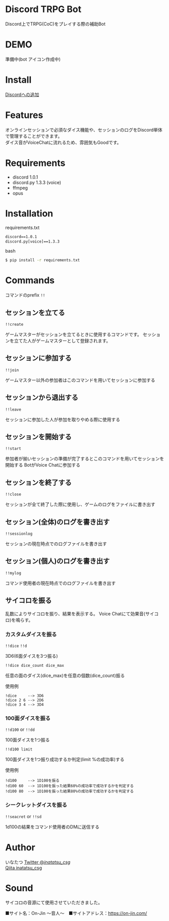 # Discord TRPG Bot

Discord上でTRPG(CoC)をプレイする際の補助Bot

# DEMO
準備中(bot アイコン作成中)


# Install
[Discordへの追加](https://discord.com/api/oauth2/authorize?client_id=509029821842456576&permissions=0&scope=bot)

# Features
オンラインセッションで必須なダイス機能や、セッションのログをDiscord単体で管理することができます。  
ダイス音がVoiceChatに流れるため、雰囲気もGoodです。

# Requirements
- discord 1.0.1
- discord.py 1.3.3 (voice)
- ffmpeg
- opus

# Installation
requirements.txt
```requirements.txt
discord==1.0.1
discord.py[voice]==1.3.3
```

bash
```bash
$ pip install -r requirements.txt
```

# Commands

コマンドのprefix `!!`

## セッションを立てる
`!!create`

ゲームマスターがセッションを立てるときに使用するコマンドです。
セッションを立てた人がゲームマスターとして登録されます。

## セッションに参加する
`!!join`

ゲームマスター以外の参加者はこのコマンドを用いてセッションに参加する

## セッションから退出する
`!!leave`

セッションに参加した人が参加を取りやめる際に使用する

## セッションを開始する
`!!start`

参加者が揃いセッションの準備が完了するとこのコマンドを用いてセッションを開始する
BotがVoice Chatに参加する

## セッションを終了する
`!!close`

セッションが全て終了した際に使用し、ゲームのログをファイルに書き出す

## セッション(全体)のログを書き出す
`!!sessionlog`

セッションの現在時点でのログファイルを書き出す

## セッション(個人)のログを書き出す
`!!mylog`

コマンド使用者の現在時点でのログファイルを書き出す

## サイコロを振る
乱数によりサイコロを振り、結果を表示する。
Voice Chatにて効果音(サイコロ)を鳴らす。

### カスタムダイスを振る
`!!dice` `!!d`

3D6(6面ダイスを3つ振る)

`!!dice dice_count dice_max`

任意の面のダイス(dice_max)を任意の個数(dice_count)振る

使用例
```
!dice     --> 3D6
!dice 2 6 --> 2D6
!dice 3 4 --> 3D4
```

### 100面ダイスを振る
`!!d100` or `!!dd`

100面ダイスを1つ振る

`!!d100 limit`

100面ダイスを1つ振り成功するか判定(limit %の成功率)する

使用例
```
!d100     --> 1D100を振る
!d100 60  --> 1D100を振った結果60%の成功率で成功するかを判定する
!d100 80  --> 1D100を振った結果80%の成功率で成功するかを判定する
```
### シークレットダイスを振る
`!!seacret` or `!!sd`

1d100の結果をコマンド使用者のDMに送信する

# Author
いなたつ
<a href="https://twitter.com/_inatatsu_csg_">Twitter @_inatatsu_csg_</a><br>
<a href="https://qiita.com/inatatsu_csg">Qiita inatatsu_csg</a><br>

# Sound
サイコロの音源にて使用させていただきました。

■サイト名：On-Jin ～音人～　■サイトアドレス：https://on-jin.com/

